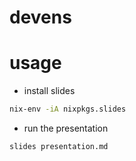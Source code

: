 # devens

# usage
- install slides


```bash
nix-env -iA nixpkgs.slides
```
- run the presentation
```bash
slides presentation.md
```
